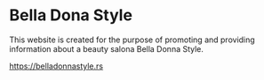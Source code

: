 # Bella Dona Style

This website is created for the purpose of promoting and providing information about a beauty salona Bella Donna Style.

https://belladonnastyle.rs
